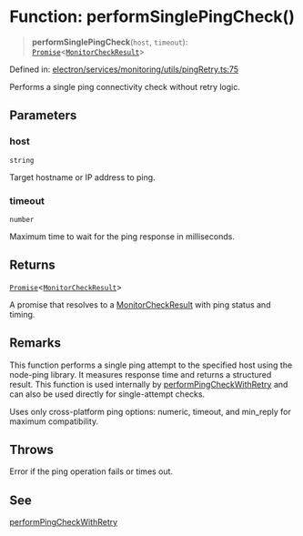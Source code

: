 # Function: performSinglePingCheck()

> **performSinglePingCheck**(`host`, `timeout`): [`Promise`](https://developer.mozilla.org/docs/Web/JavaScript/Reference/Global_Objects/Promise)\<[`MonitorCheckResult`](../../../types/interfaces/MonitorCheckResult.md)\>

Defined in: [electron/services/monitoring/utils/pingRetry.ts:75](https://github.com/Nick2bad4u/Uptime-Watcher/blob/main/electron/services/monitoring/utils/pingRetry.ts#L75)

Performs a single ping connectivity check without retry logic.

## Parameters

### host

`string`

Target hostname or IP address to ping.

### timeout

`number`

Maximum time to wait for the ping response in milliseconds.

## Returns

[`Promise`](https://developer.mozilla.org/docs/Web/JavaScript/Reference/Global_Objects/Promise)\<[`MonitorCheckResult`](../../../types/interfaces/MonitorCheckResult.md)\>

A promise that resolves to a [MonitorCheckResult](../../../types/interfaces/MonitorCheckResult.md) with ping
  status and timing.

## Remarks

This function performs a single ping attempt to the specified host using the
node-ping library. It measures response time and returns a structured result.
This function is used internally by [performPingCheckWithRetry](performPingCheckWithRetry.md) and can
also be used directly for single-attempt checks.

Uses only cross-platform ping options: numeric, timeout, and min_reply for
maximum compatibility.

## Throws

Error if the ping operation fails or times out.

## See

[performPingCheckWithRetry](performPingCheckWithRetry.md)

